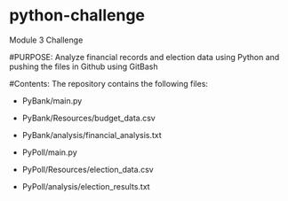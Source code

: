 # python-challenge
Module 3 Challenge

#PURPOSE:
Analyze financial records and election data using Python and pushing the files in Github using GitBash

#Contents:
The repository contains the following files:
- PyBank/main.py
- PyBank/Resources/budget_data.csv
- PyBank/analysis/financial_analysis.txt

- PyPoll/main.py
- PyPoll/Resources/election_data.csv
- PyPoll/analysis/election_results.txt
